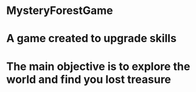 # MysteryForestGame
# A game created to upgrade skills
# The main objective is to explore the world and find you lost treasure

 
